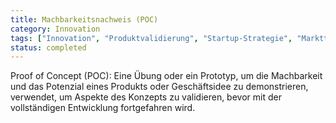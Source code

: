 ```yaml
---
title: Machbarkeitsnachweis (POC)
category: Innovation
tags: ["Innovation", "Produktvalidierung", "Startup-Strategie", "Markttestung"]
status: completed
---
```

Proof of Concept (POC): Eine Übung oder ein Prototyp, um die Machbarkeit und das Potenzial eines Produkts oder Geschäftsidee zu demonstrieren, verwendet, um Aspekte des Konzepts zu validieren, bevor mit der vollständigen Entwicklung fortgefahren wird.